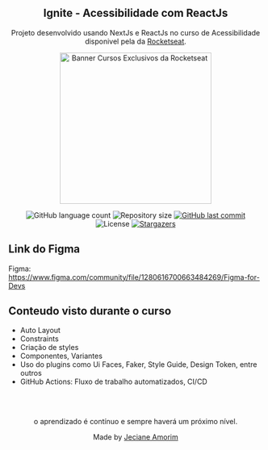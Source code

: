 <div align="center">
	<h2>Ignite - Acessibilidade com ReactJs </h2>
	<p>Projeto desenvolvido usando NextJs e ReactJs no curso de Acessibilidade disponivel pela  da <a href="https://lp.rocketseat.com.br/programas-rocketseat" alt="Rocketseat">Rocketseat</a>.</p>
    <img width="300" src="https://global-uploads.webflow.com/61d83a2ebb0ae01ab96e841a/637521f7147238b27a90f0fa_pack-cursos-rocketseat.webp" alt="Banner Cursos Exclusivos da Rocketseat"/>
</div>

<p align="center">
  <img alt="GitHub language count" src="https://img.shields.io/github/languages/count/JecianeSilva/figma-for-devs?color=%2304D361">

  <img alt="Repository size" src="https://img.shields.io/github/repo-size/JecianeSilva/figma-for-devs">

  <a href="https://github.com/JecianeSilva/figma-for-devs/commits/main">
    <img alt="GitHub last commit" src="https://img.shields.io/github/last-commit/JecianeSilva/figma-for-devs">
  </a>

  <img alt="License" src="https://img.shields.io/badge/license-MIT-brightgreen">
   <a href="https://github.com/JecianeSilva/figma-for-devs/stargazers">
    <img alt="Stargazers" src="https://img.shields.io/github/stars/JecianeSilva/figma-for-devs?style=social">
  </a>
</p>

## Link do Figma
Figma: https://www.figma.com/community/file/1280616700663484269/Figma-for-Devs

## Conteudo visto durante o curso
- Auto Layout
- Constraints
- Criação de styles
- Componentes, Variantes
- Uso do plugins como Ui Faces, Faker, Style Guide, Design Token, entre outros
- GitHub Actions: Fluxo de trabalho automatizados, CI/CD 

<br></br>
<div align="center">
<p>o aprendizado é contínuo e sempre haverá um próximo nível.</p>
<p>Made by <a href="https://jecianesilva.github.io/">Jeciane Amorim</a></p>
</div>
